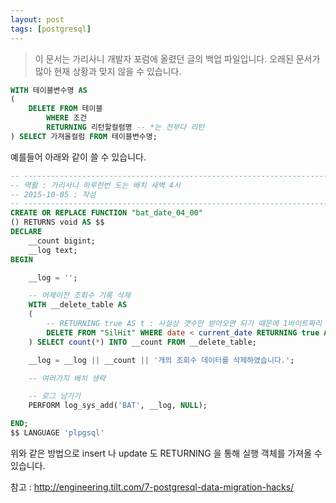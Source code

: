 ```yaml
---
layout: post
tags: [postgresql]
---
```


> 이 문서는 가리사니 개발자 포럼에 올렸던 글의 백업 파일입니다.
오래된 문서가 많아 현재 상황과 맞지 않을 수 있습니다.


``` sql
WITH 테이블변수명 AS
(
	DELETE FROM 테이블
		WHERE 조건
		RETURNING 리턴할컬럼명 -- *는 전부다 리턴
) SELECT 가져올컬럼 FROM 테이블변수명;
```
예를들어 아래와 같이 쓸 수 있습니다.
``` sql
-- -------------------------------------------------------------------------------
-- 역활 : 가리사니 하루한번 도는 배치 새벽 4시
-- 2015-10-05 : 작성
-- -------------------------------------------------------------------------------
CREATE OR REPLACE FUNCTION "bat_date_04_00"
() RETURNS void AS $$
DECLARE
	__count bigint;
	__log text;
BEGIN

	__log = '';

	-- 어제이전 조회수 기록 삭제
	WITH __delete_table AS
	(
		-- RETURNING true AS t : 사실상 갯수만 받아오면 되기 때문에 1바이트짜리 아무거나 리턴!
		DELETE FROM "SilHit" WHERE date < current_date RETURNING true AS t
	) SELECT count(*) INTO __count FROM __delete_table;

	__log = __log || __count || '개의 조회수 데이터를 삭제하였습니다.';

	-- 여러가지 배치 생략

	-- 로그 남기기
	PERFORM log_sys_add('BAT', __log, NULL);

END;
$$ LANGUAGE 'plpgsql'
```

위와 같은 방법으로 insert 나 update 도 RETURNING 을 통해 실행 객체를 가져올 수 있습니다.

참고 : http://engineering.tilt.com/7-postgresql-data-migration-hacks/